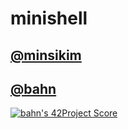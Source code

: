 # minishell

## [@minsikim](https://github.com/minsikim-42)

## [@bahn](https://github.com/Ahngbeom)

[![bahn's 42Project Score](https://badge42.herokuapp.com/api/project/bahn/cpp-module-00)](https://github.com/JaeSeoKim/badge42)
